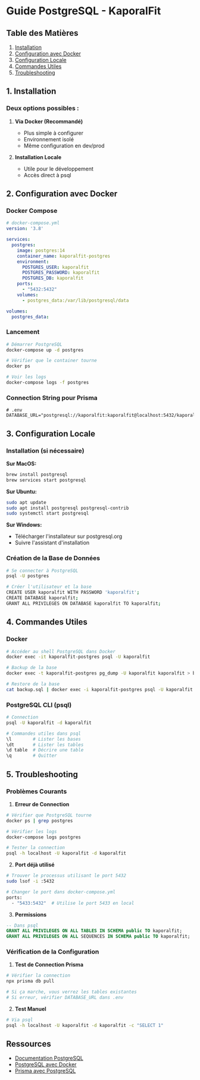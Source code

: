 # Guide PostgreSQL - KaporalFit

## Table des Matières
1. [Installation](#1-installation)
2. [Configuration avec Docker](#2-configuration-avec-docker)
3. [Configuration Locale](#3-configuration-locale)
4. [Commandes Utiles](#4-commandes-utiles)
5. [Troubleshooting](#5-troubleshooting)

## 1. Installation

### Deux options possibles :
1. **Via Docker (Recommandé)**
   - Plus simple à configurer
   - Environnement isolé
   - Même configuration en dev/prod

2. **Installation Locale**
   - Utile pour le développement
   - Accès direct à psql

## 2. Configuration avec Docker

### Docker Compose
```yaml
# docker-compose.yml
version: '3.8'

services:
  postgres:
    image: postgres:14
    container_name: kaporalfit-postgres
    environment:
      POSTGRES_USER: kaporalfit
      POSTGRES_PASSWORD: kaporalfit
      POSTGRES_DB: kaporalfit
    ports:
      - "5432:5432"
    volumes:
      - postgres_data:/var/lib/postgresql/data

volumes:
  postgres_data:
```

### Lancement
```bash
# Démarrer PostgreSQL
docker-compose up -d postgres

# Vérifier que le container tourne
docker ps

# Voir les logs
docker-compose logs -f postgres
```

### Connection String pour Prisma
```env
# .env
DATABASE_URL="postgresql://kaporalfit:kaporalfit@localhost:5432/kaporalfit"
```

## 3. Configuration Locale

### Installation (si nécessaire)

**Sur MacOS:**
```bash
brew install postgresql
brew services start postgresql
```

**Sur Ubuntu:**
```bash
sudo apt update
sudo apt install postgresql postgresql-contrib
sudo systemctl start postgresql
```

**Sur Windows:**
- Télécharger l'installateur sur postgresql.org
- Suivre l'assistant d'installation

### Création de la Base de Données
```bash
# Se connecter à PostgreSQL
psql -U postgres

# Créer l'utilisateur et la base
CREATE USER kaporalfit WITH PASSWORD 'kaporalfit';
CREATE DATABASE kaporalfit;
GRANT ALL PRIVILEGES ON DATABASE kaporalfit TO kaporalfit;
```

## 4. Commandes Utiles

### Docker
```bash
# Accéder au shell PostgreSQL dans Docker
docker exec -it kaporalfit-postgres psql -U kaporalfit

# Backup de la base
docker exec -t kaporalfit-postgres pg_dump -U kaporalfit kaporalfit > backup.sql

# Restore de la base
cat backup.sql | docker exec -i kaporalfit-postgres psql -U kaporalfit -d kaporalfit
```

### PostgreSQL CLI (psql)
```bash
# Connection
psql -U kaporalfit -d kaporalfit

# Commandes utiles dans psql
\l        # Lister les bases
\dt       # Lister les tables
\d table  # Décrire une table
\q        # Quitter
```

## 5. Troubleshooting

### Problèmes Courants

1. **Erreur de Connection**
```bash
# Vérifier que PostgreSQL tourne
docker ps | grep postgres

# Vérifier les logs
docker-compose logs postgres

# Tester la connection
psql -h localhost -U kaporalfit -d kaporalfit
```

2. **Port déjà utilisé**
```bash
# Trouver le processus utilisant le port 5432
sudo lsof -i :5432

# Changer le port dans docker-compose.yml
ports:
  - "5433:5432"  # Utilise le port 5433 en local
```

3. **Permissions**
```sql
-- Dans psql
GRANT ALL PRIVILEGES ON ALL TABLES IN SCHEMA public TO kaporalfit;
GRANT ALL PRIVILEGES ON ALL SEQUENCES IN SCHEMA public TO kaporalfit;
```

### Vérification de la Configuration

1. **Test de Connection Prisma**
```bash
# Vérifier la connection
npx prisma db pull

# Si ça marche, vous verrez les tables existantes
# Si erreur, vérifier DATABASE_URL dans .env
```

2. **Test Manuel**
```bash
# Via psql
psql -h localhost -U kaporalfit -d kaporalfit -c "SELECT 1"
```

## Ressources
- [Documentation PostgreSQL](https://www.postgresql.org/docs/)
- [PostgreSQL avec Docker](https://hub.docker.com/_/postgres)
- [Prisma avec PostgreSQL](https://www.prisma.io/docs/concepts/database-connectors/postgresql) 